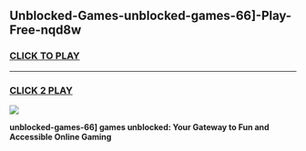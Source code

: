 
## Unblocked-Games-unblocked-games-66]-Play-Free-nqd8w
<h3>
<a href="https://premium76.site?title=unblocked-games-66]&ref=12A">CLICK TO PLAY</a></h3>
<hr>

<h3>
<a href="https://premium76.site?title=unblocked-games-66]&ref=12A">CLICK 2 PLAY</a>
  
</h3>

<a href="https://premium76.site?title=unblocked-games-66]&ref=12A"><img src="https://clearcache.store/games.png"></a>


**unblocked-games-66] games unblocked: Your Gateway to Fun and Accessible Online Gaming**
